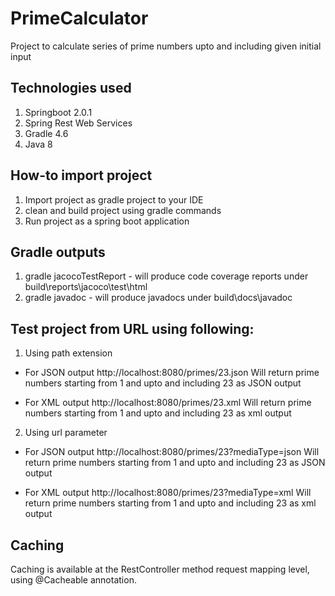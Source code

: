 # PrimeCalculator
Project to calculate series of prime numbers upto and including given initial input

## Technologies used
1. Springboot 2.0.1
2. Spring Rest Web Services
3. Gradle 4.6
4. Java 8

## How-to import project
1. Import project as gradle project to your IDE
2. clean and build project using gradle commands
3. Run project as a spring boot application

## Gradle outputs
1. gradle jacocoTestReport - will produce code coverage reports under build\reports\jacoco\test\html
2. gradle javadoc - will produce javadocs under build\docs\javadoc

## Test project from URL using following:
1. Using path extension
* For JSON output
http://localhost:8080/primes/23.json
Will return prime numbers starting from 1 and upto and including 23 as JSON output

* For XML output
http://localhost:8080/primes/23.xml
Will return prime numbers starting from 1 and upto and including 23 as xml output

2. Using url parameter
* For JSON output
http://localhost:8080/primes/23?mediaType=json
Will return prime numbers starting from 1 and upto and including 23 as JSON output

* For XML output
http://localhost:8080/primes/23?mediaType=xml
Will return prime numbers starting from 1 and upto and including 23 as xml output

## Caching
Caching is available at the RestController method request mapping level, using @Cacheable annotation.
